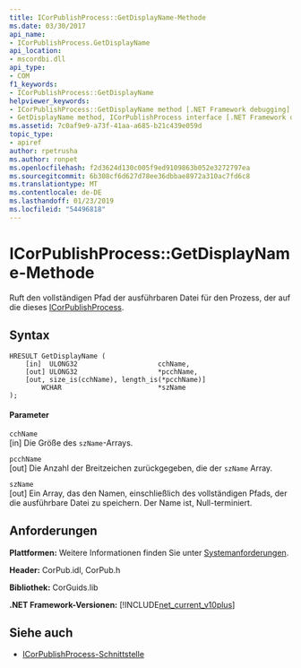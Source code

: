 ```yaml
---
title: ICorPublishProcess::GetDisplayName-Methode
ms.date: 03/30/2017
api_name:
- ICorPublishProcess.GetDisplayName
api_location:
- mscordbi.dll
api_type:
- COM
f1_keywords:
- ICorPublishProcess::GetDisplayName
helpviewer_keywords:
- ICorPublishProcess::GetDisplayName method [.NET Framework debugging]
- GetDisplayName method, ICorPublishProcess interface [.NET Framework debugging]
ms.assetid: 7c0af9e9-a73f-41aa-a685-b21c439e059d
topic_type:
- apiref
author: rpetrusha
ms.author: ronpet
ms.openlocfilehash: f2d3624d130c005f9ed9109863b052e3272797ea
ms.sourcegitcommit: 6b308cf6d627d78ee36dbbae8972a310ac7fd6c8
ms.translationtype: MT
ms.contentlocale: de-DE
ms.lasthandoff: 01/23/2019
ms.locfileid: "54496818"
---
```

# <a name="icorpublishprocessgetdisplayname-method"></a>ICorPublishProcess::GetDisplayName-Methode
Ruft den vollständigen Pfad der ausführbaren Datei für den Prozess, der auf die dieses [ICorPublishProcess](../../../../docs/framework/unmanaged-api/debugging/icorpublishprocess-interface.md).  
  
## <a name="syntax"></a>Syntax  
  
```  
HRESULT GetDisplayName (  
    [in]  ULONG32                    cchName,   
    [out] ULONG32                    *pcchName,  
    [out, size_is(cchName), length_is(*pcchName)]   
        WCHAR                        *szName  
);  
```  
  
#### <a name="parameters"></a>Parameter  
 `cchName`  
 [in] Die Größe des `szName`-Arrays.  
  
 `pcchName`  
 [out] Die Anzahl der Breitzeichen zurückgegeben, die der `szName` Array.  
  
 `szName`  
 [out] Ein Array, das den Namen, einschließlich des vollständigen Pfads, der die ausführbare Datei zu speichern. Der Name ist, Null-terminiert.  
  
## <a name="requirements"></a>Anforderungen  
 **Plattformen:** Weitere Informationen finden Sie unter [Systemanforderungen](../../../../docs/framework/get-started/system-requirements.md).  
  
 **Header:** CorPub.idl, CorPub.h  
  
 **Bibliothek:** CorGuids.lib  
  
 **.NET Framework-Versionen:** [!INCLUDE[net_current_v10plus](../../../../includes/net-current-v10plus-md.md)]  
  
## <a name="see-also"></a>Siehe auch
- [ICorPublishProcess-Schnittstelle](../../../../docs/framework/unmanaged-api/debugging/icorpublishprocess-interface.md)
